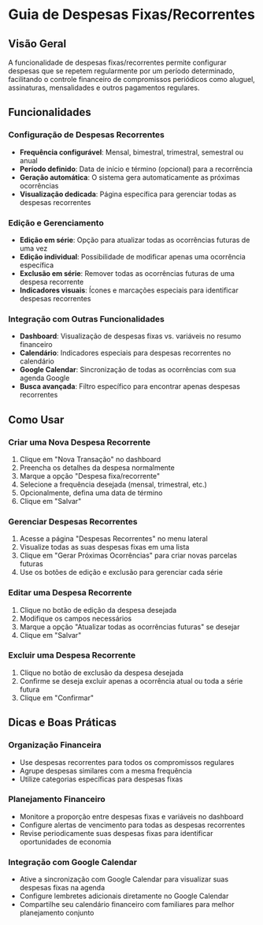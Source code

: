 # Guia de Despesas Fixas/Recorrentes

## Visão Geral
A funcionalidade de despesas fixas/recorrentes permite configurar despesas que se repetem regularmente por um período determinado, facilitando o controle financeiro de compromissos periódicos como aluguel, assinaturas, mensalidades e outros pagamentos regulares.

## Funcionalidades

### Configuração de Despesas Recorrentes
- **Frequência configurável**: Mensal, bimestral, trimestral, semestral ou anual
- **Período definido**: Data de início e término (opcional) para a recorrência
- **Geração automática**: O sistema gera automaticamente as próximas ocorrências
- **Visualização dedicada**: Página específica para gerenciar todas as despesas recorrentes

### Edição e Gerenciamento
- **Edição em série**: Opção para atualizar todas as ocorrências futuras de uma vez
- **Edição individual**: Possibilidade de modificar apenas uma ocorrência específica
- **Exclusão em série**: Remover todas as ocorrências futuras de uma despesa recorrente
- **Indicadores visuais**: Ícones e marcações especiais para identificar despesas recorrentes

### Integração com Outras Funcionalidades
- **Dashboard**: Visualização de despesas fixas vs. variáveis no resumo financeiro
- **Calendário**: Indicadores especiais para despesas recorrentes no calendário
- **Google Calendar**: Sincronização de todas as ocorrências com sua agenda Google
- **Busca avançada**: Filtro específico para encontrar apenas despesas recorrentes

## Como Usar

### Criar uma Nova Despesa Recorrente
1. Clique em "Nova Transação" no dashboard
2. Preencha os detalhes da despesa normalmente
3. Marque a opção "Despesa fixa/recorrente"
4. Selecione a frequência desejada (mensal, trimestral, etc.)
5. Opcionalmente, defina uma data de término
6. Clique em "Salvar"

### Gerenciar Despesas Recorrentes
1. Acesse a página "Despesas Recorrentes" no menu lateral
2. Visualize todas as suas despesas fixas em uma lista
3. Clique em "Gerar Próximas Ocorrências" para criar novas parcelas futuras
4. Use os botões de edição e exclusão para gerenciar cada série

### Editar uma Despesa Recorrente
1. Clique no botão de edição da despesa desejada
2. Modifique os campos necessários
3. Marque a opção "Atualizar todas as ocorrências futuras" se desejar
4. Clique em "Salvar"

### Excluir uma Despesa Recorrente
1. Clique no botão de exclusão da despesa desejada
2. Confirme se deseja excluir apenas a ocorrência atual ou toda a série futura
3. Clique em "Confirmar"

## Dicas e Boas Práticas

### Organização Financeira
- Use despesas recorrentes para todos os compromissos regulares
- Agrupe despesas similares com a mesma frequência
- Utilize categorias específicas para despesas fixas

### Planejamento Financeiro
- Monitore a proporção entre despesas fixas e variáveis no dashboard
- Configure alertas de vencimento para todas as despesas recorrentes
- Revise periodicamente suas despesas fixas para identificar oportunidades de economia

### Integração com Google Calendar
- Ative a sincronização com Google Calendar para visualizar suas despesas fixas na agenda
- Configure lembretes adicionais diretamente no Google Calendar
- Compartilhe seu calendário financeiro com familiares para melhor planejamento conjunto

